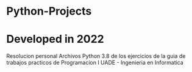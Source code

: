 # Python-Projects
# Developed in 2022 
Resolucion personal
Archivos Python 3.8 de los ejercicios de la guia de trabajos practicos de Programacion I UADE - Ingenieria en Informatica
